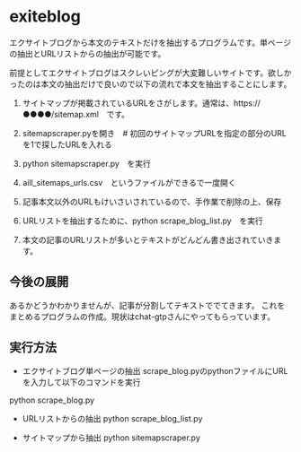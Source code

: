 # exiteblog
エクサイトブログから本文のテキストだけを抽出するプログラムです。単ページの抽出とURLリストからの抽出が可能です。

前提としてエクサイトブログはスクレいピングが大変難しいサイトです。欲しかったのは本文の抽出だけで良いので以下の流れで本文を抽出することにします。

1. サイトマップが掲載されているURLをさがします。通常は、https://●●●●/sitemap.xml　です。

2. sitemapscraper.pyを開き　# 初回のサイトマップURLを指定の部分のURLを1で探したURLを入れる

3. python sitemapscraper.py　を実行

4. aill_sitemaps_urls.csv　というファイルができるで一度開く

5. 記事本文以外のURLもけいさいされているので、手作業で削除の上、保存

6. URLリストを抽出するために、python scrape_blog_list.py　を実行

7. 本文の記事のURLリストが多いとテキストがどんどん書き出されていきます。

## 今後の展開

あるかどうかわかりませんが、記事が分割してテキストででてきます。
これをまとめるプログラムの作成。現状はchat-gtpさんにやってもらっています。

## 実行方法

- エクサイトブログ単ページの抽出
scrape_blog.pyのpythonファイルにURLを入力して以下のコマンドを実行

python scrape_blog.py

- URLリストからの抽出
python scrape_blog_list.py

- サイトマップから抽出
python sitemapscraper.py


